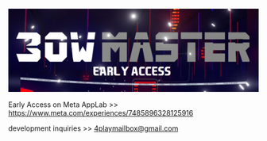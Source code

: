 ![](Assets/Images/MiniLandscape_1080.png)

Early Access on Meta AppLab >> https://www.meta.com/experiences/7485896328125916

development inquiries >>
4playmailbox@gmail.com

